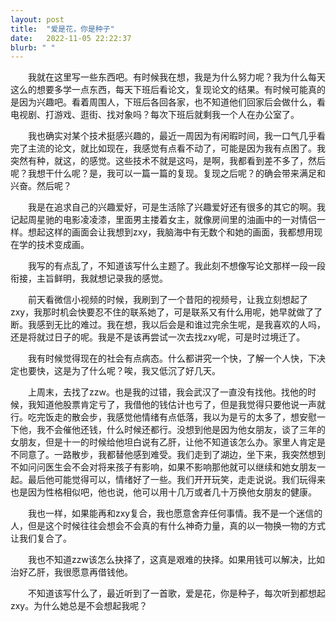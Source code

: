 ```yaml
---
layout: post
title:  "爱是花，你是种子"
date:   2022-11-05 22:22:37
blurb: " "
---
```



&emsp;&emsp;我就在这里写一些东西吧。有时候我在想，我是为什么努力呢？我为什么每天这么的想要多学一点东西，每天下班后看论文，复现论文的结果。有时候可能真的是因为兴趣吧。看着周围人，下班后各回各家，也不知道他们回家后会做什么，看电视剧、打游戏、逛街、找对象吗？每次下班后就剩我一个人在办公室了。  

&emsp;&emsp;我也确实对某个技术挺感兴趣的，最近一周因为有闲暇时间，我一口气几乎看完了主流的论文，就比如现在，我感觉有点看不动了，可能是因为我有点困了。我突然有种，就这，的感觉。这些技术不就是这吗，是啊，我都看到差不多了，然后呢？我想干什么呢？是，我可以一篇一篇的复现。复现之后呢？的确会带来满足和兴奋。然后呢？  

&emsp;&emsp;我是在追求自己的兴趣爱好，可是生活除了兴趣爱好还有很多的其它的啊。我记起周星驰的电影凌凌漆，里面男主搂着女主，就像房间里的油画中的一对情侣一样。想起这样的画面会让我想到zxy，我脑海中有无数个和她的画面，我都想用现在学的技术变成画。  

&emsp;&emsp;我写的有点乱了，不知道该写什么主题了。我此刻不想像写论文那样一段一段衔接，主旨鲜明，我就想记录我的感觉。  

&emsp;&emsp;前天看微信小视频的时候，我刷到了一个昔阳的视频号，让我立刻想起了zxy，我那时机会快要忍不住的联系她了，可是联系又有什么用呢，她早就做了了断。我感到无比的难过。我在想，我以后会是和谁过完余生呢，是我喜欢的人吗，还是将就过日子的呢。我是不是该再尝试一次去找zxy呢，可是时过境迁了。  

&emsp;&emsp;我有时候觉得现在的社会有点病态。什么都讲究一个快，了解一个人快，下决定也要快，这是为了什么呢？唉，我又低沉了好几天。  

&emsp;&emsp;上周末，去找了zzw。也是我的过错，我会武汉了一直没有找他。找他的时候，我知道他股票肯定亏了，我借他的钱估计也亏了，但是我觉得只要他说一声就行。吃完饭走的散会步，我感觉他情绪有点低落，我以为是亏的太多了，想安慰一下他，我不会催他还钱，什么时候还都行。没想到他是因为他女朋友，谈了三年的女朋友，但是十一的时候给他坦白说有乙肝，让他不知道该怎么办。家里人肯定是不同意了。一路散步，我都替他感到难受。我们走到了湖边，坐下来，我突然想到不如问问医生会不会对将来孩子有影响，如果不影响那他就可以继续和她女朋友一起。最后他可能觉得可以，情绪好了一些。我们开开玩笑，走走说说。我们玩得来也是因为性格相似吧，他也说，他可以用十几万或者几十万换他女朋友的健康。  

&emsp;&emsp;我也一样，如果能再和zxy复合，我也愿意舍弃任何事情。我不是一个迷信的人，但是这个时候往往会想会不会真的有什么神奇力量，真的以一物换一物的方式让我们复合了。  

&emsp;&emsp;我也不知道zzw该怎么抉择了，这真是艰难的抉择。如果用钱可以解决，比如治好乙肝，我很愿意再借钱他。  

&emsp;&emsp;不知道该写什么了，最近听到了一首歌，爱是花，你是种子，每次听到都想起zxy。为什么她总是不会想起我呢？
